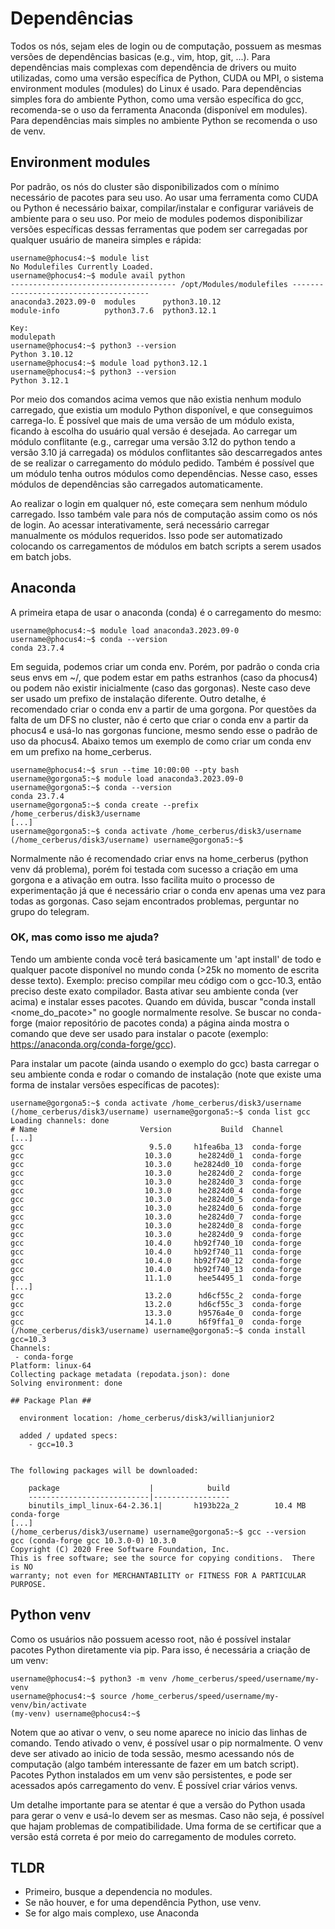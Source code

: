 # Dependências

Todos os nós, sejam eles de login ou de computação, possuem as mesmas versões de dependências basicas (e.g., vim, htop, git, ...). Para dependências mais complexas com dependência de drivers ou muito utilizadas, como uma versão específica de Python, CUDA ou MPI, o sistema environment modules (modules) do Linux é usado. Para dependências simples fora do ambiente Python, como uma versão específica do gcc, recomenda-se o uso da ferramenta Anaconda (disponível em modules). Para dependências mais simples no ambiente Python se recomenda o uso de venv.

## Environment modules

Por padrão, os nós do cluster são disponibilizados com o mínimo necessário de pacotes para seu uso. Ao usar uma ferramenta como CUDA ou Python é necessário baixar, compilar/instalar e configurar variáveis de ambiente para o seu uso. Por meio de modules podemos disponibilizar versões específicas dessas ferramentas que podem ser carregadas por qualquer usuário de maneira simples e rápida:

```comand
username@phocus4:~$ module list
No Modulefiles Currently Loaded.
username@phocus4:~$ module avail python
------------------------------------- /opt/Modules/modulefiles --------------------------------------
anaconda3.2023.09-0  modules      python3.10.12  
module-info          python3.7.6  python3.12.1  

Key:
modulepath  
username@phocus4:~$ python3 --version
Python 3.10.12
username@phocus4:~$ module load python3.12.1 
username@phocus4:~$ python3 --version
Python 3.12.1
```

Por meio dos comandos acima vemos que não existia nenhum modulo carregado, que existia um modulo Python disponível, e que conseguimos carrega-lo. É possível que mais de uma versão de um módulo exista, ficando à escolha do usuário qual versão é desejada. Ao carregar um módulo conflitante (e.g., carregar uma versão 3.12 do python tendo a versão 3.10 já carregada) os módulos conflitantes são descarregados antes de se realizar o carregamento do módulo pedido. Também é possível que um módulo tenha outros módulos como dependências. Nesse caso, esses módulos de dependências são carregados automaticamente.

Ao realizar o login em qualquer nó, este começara sem nenhum módulo carregado. Isso também vale para nós de computação assim como os nós de login. Ao acessar interativamente, será necessário carregar manualmente os módulos requeridos. Isso pode ser automatizado colocando os carregamentos de módulos em batch scripts a serem usados em batch jobs.

## Anaconda

A primeira etapa de usar o anaconda (conda) é o carregamento do mesmo:

```comand
username@phocus4:~$ module load anaconda3.2023.09-0 
username@phocus4:~$ conda --version
conda 23.7.4
```

Em seguida, podemos criar um conda env. Porém, por padrão o conda cria seus envs em ~/, que podem estar em paths estranhos (caso da phocus4) ou podem não existir inicialmente (caso das gorgonas). Neste caso deve ser usado um prefixo de instalação diferente. Outro detalhe, é recomendado criar o conda env a partir de uma gorgona. Por questões da falta de um DFS no cluster, não é certo que criar o conda env a partir da phocus4 e usá-lo nas gorgonas funcione, mesmo sendo esse o padrão de uso da phocus4. Abaixo temos um exemplo de como criar um conda env em um prefixo na home_cerberus.

```comand
username@phocus4:~$ srun --time 10:00:00 --pty bash
username@gorgona5:~$ module load anaconda3.2023.09-0 
username@gorgona5:~$ conda --version
conda 23.7.4
username@gorgona5:~$ conda create --prefix /home_cerberus/disk3/username
[...]
username@gorgona5:~$ conda activate /home_cerberus/disk3/username
(/home_cerberus/disk3/username) username@gorgona5:~$
```

Normalmente não é recomendado criar envs na home_cerberus (python venv dá problema), porém foi testada com sucesso a criação em uma gorgona e a ativação em outra. Isso facilita muito o processo de experimentação já que é necessário criar o conda env apenas uma vez para todas as gorgonas. Caso sejam encontrados problemas, perguntar no grupo do telegram.

### OK, mas como isso me ajuda?
Tendo um ambiente conda você terá basicamente um 'apt install' de todo e qualquer pacote disponível no mundo conda (>25k no momento de escrita desse texto). Exemplo: preciso compilar meu código com o gcc-10.3, então preciso deste exato compilador. Basta ativar seu ambiente conda (ver acima) e instalar esses pacotes. Quando em dúvida, buscar "conda install <nome_do_pacote>" no google normalmente resolve. Se buscar no conda-forge (maior repositório de pacotes conda) a página ainda mostra o comando que deve ser usado para instalar o pacote (exemplo: https://anaconda.org/conda-forge/gcc).

Para instalar um pacote (ainda usando o exemplo do gcc) basta carregar o seu ambiente conda e rodar o comando de instalação (note que existe uma forma de instalar versões específicas de pacotes):
```comand
username@gorgona5:~$ conda activate /home_cerberus/disk3/username
(/home_cerberus/disk3/username) username@gorgona5:~$ conda list gcc
Loading channels: done
# Name                       Version           Build  Channel             
[...]      
gcc                            9.5.0     h1fea6ba_13  conda-forge         
gcc                           10.3.0      he2824d0_1  conda-forge         
gcc                           10.3.0     he2824d0_10  conda-forge         
gcc                           10.3.0      he2824d0_2  conda-forge         
gcc                           10.3.0      he2824d0_3  conda-forge         
gcc                           10.3.0      he2824d0_4  conda-forge         
gcc                           10.3.0      he2824d0_5  conda-forge         
gcc                           10.3.0      he2824d0_6  conda-forge         
gcc                           10.3.0      he2824d0_7  conda-forge         
gcc                           10.3.0      he2824d0_8  conda-forge         
gcc                           10.3.0      he2824d0_9  conda-forge         
gcc                           10.4.0     hb92f740_10  conda-forge         
gcc                           10.4.0     hb92f740_11  conda-forge         
gcc                           10.4.0     hb92f740_12  conda-forge         
gcc                           10.4.0     hb92f740_13  conda-forge         
gcc                           11.1.0      hee54495_1  conda-forge
[...]   
gcc                           13.2.0      hd6cf55c_2  conda-forge         
gcc                           13.2.0      hd6cf55c_3  conda-forge         
gcc                           13.3.0      h9576a4e_0  conda-forge         
gcc                           14.1.0      h6f9ffa1_0  conda-forge 
(/home_cerberus/disk3/username) username@gorgona5:~$ conda install gcc=10.3
Channels:
 - conda-forge
Platform: linux-64
Collecting package metadata (repodata.json): done
Solving environment: done

## Package Plan ##

  environment location: /home_cerberus/disk3/willianjunior2

  added / updated specs:
    - gcc=10.3


The following packages will be downloaded:

    package                    |            build
    ---------------------------|-----------------
    binutils_impl_linux-64-2.36.1|       h193b22a_2        10.4 MB  conda-forge
[...]
(/home_cerberus/disk3/username) username@gorgona5:~$ gcc --version
gcc (conda-forge gcc 10.3.0-0) 10.3.0
Copyright (C) 2020 Free Software Foundation, Inc.
This is free software; see the source for copying conditions.  There is NO
warranty; not even for MERCHANTABILITY or FITNESS FOR A PARTICULAR PURPOSE.
```


## Python venv

Como os usuários não possuem acesso root, não é possível instalar pacotes Python diretamente via pip. Para isso, é necessária a criação de um venv:

```comand
username@phocus4:~$ python3 -m venv /home_cerberus/speed/username/my-venv
username@phocus4:~$ source /home_cerberus/speed/username/my-venv/bin/activate
(my-venv) username@phocus4:~$
```

Notem que ao ativar o venv, o seu nome aparece no inicio das linhas de comando. Tendo ativado o venv, é possível usar o pip normalmente. O venv deve ser ativado ao inicio de toda sessão, mesmo acessando nós de computação (algo também interessante de fazer em um batch script). Pacotes Python instalados em um venv são persistentes, e pode ser acessados após carregamento do venv. É possível criar vários venvs.

Um detalhe importante para se atentar é que a versão do Python usada para gerar o venv e usá-lo  devem ser as mesmas. Caso não seja, é possível que hajam problemas de compatibilidade. Uma forma de se certificar que a versão está correta é por meio do carregamento de modules correto.

## TLDR
 - Primeiro, busque a dependencia no modules.
 - Se não houver, e for uma dependência Python, use venv.
 - Se for algo mais complexo, use Anaconda
